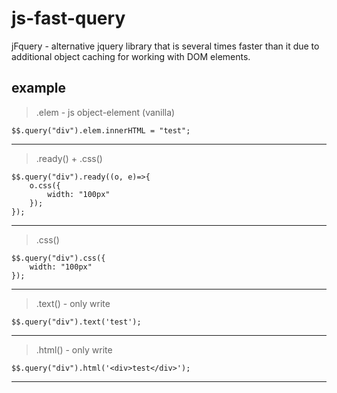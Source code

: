 # js-fast-query
jFquery - alternative jquery library that is several times faster than it due to additional object caching for working with DOM elements.

## example
>.elem - js object-element (vanilla)

    $$.query("div").elem.innerHTML = "test";
___
>.ready() + .css()

    $$.query("div").ready((o, e)=>{
        o.css({
            width: "100px"
        });      
    });
___
> .css()

    $$.query("div").css({
        width: "100px" 
    });
___
>.text() - only write

    $$.query("div").text('test');
___
>.html() - only write

    $$.query("div").html('<div>test</div>');
___
